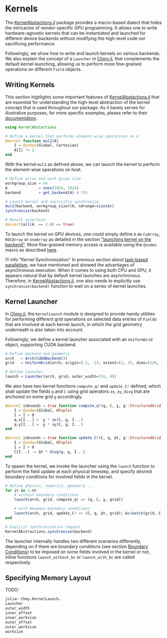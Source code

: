 # Kernels

The [KernelAbstactions.jl](https://github.com/JuliaGPU/KernelAbstractions.jl) package provides a macro-based dialect that hides the intricacies of vendor-specific GPU programming. It allows one to write hardware-agnostic kernels that can be instantiated and launched for different device backends without modifying the high-level code nor sacrificing performance.

Followingly, we show how to write and launch kernels on various backends. We also explain the concept of a `Launcher` in [Chmy.jl](https://github.com/PTsolvers/Chmy.jl), that complements the default kernel launching, allowing us to perform more fine-grained operations on different `Field` objects.

## Writing Kernels

This section highlights some important features of [KernelAbstactions.jl](https://github.com/JuliaGPU/KernelAbstractions.jl) that are essential for understanding the high-level abstraction of the kernel concept that is used throughout our package. As it barely serves for illustrative purposes, for more specific examples, please refer to their [documentation](https://juliagpu.github.io/KernelAbstractions.jl/stable/).


```julia
using KernelAbstactions

# Define a kernel that performs element-wise operations on A
@kernel function mul2(A)
    I = @index(Global, Cartesian)
    A[I] *= 2
end
```

With the kernel `mul2` as defined above, we can launch the kernel to perform the element-wise operations on host.

```julia
# Define array and work group size
workgroup_size = 64
A              = ones(1024, 1024)
backend        = get_backend(A) # CPU

# Launch kernel and explicitly synchronize
mul2(backend, workgroup_size)(A, ndrange=size(A))
synchronize(backend)

# Result assertion
@assert(all(A .== 2.0) == true)
```

To launch the kernel on GPU devices, one could simply define `A` as `CuArray`, `ROCArray` or `oneArray` as detailed in the section ["launching kernel on the backend"](https://juliagpu.github.io/KernelAbstractions.jl/stable/quickstart/#Launching-kernel-on-the-backend). More fine-grained memory access is available using the `@index` macro as described [here](https://juliagpu.github.io/KernelAbstractions.jl/stable/api/#KernelAbstractions.@index).


!!! info "Kernel Synchronization"
    In previous section about [task-based parallelism](workers.md), we have mentioned and showed the advantages of asynchronous execution. When it comes to using both CPU and GPU, it appears natural that by default kernel launches are asynchronous. Therefore, in [KernelAbstactions.jl](https://github.com/JuliaGPU/KernelAbstractions.jl), one also needs to explicitly use `synchronize(backend)` function to wait on a series of kernel launches.


## Kernel Launcher

In [Chmy.jl](https://github.com/PTsolvers/Chmy.jl), the `KernelLaunch` module is designed to provide handy utilities for performing different grid operations on selected data entries of `Field`s that are involved at each kernel launch, in which the grid geometry underneath is also taken into account.

Followingly, we define a kernel launcher associated with an `UniformGrid` object, supporting CUDA backend.

```julia
# Define backend and geometry
arch   = Arch(CUDABackend())
grid   = UniformGrid(arch; origin=(-1, -1), extent=(2, 2), dims=(126, 126))

# Define launcher
launch = Launcher(arch, grid; outer_width=(16, 8))
```

We also have two kernel functions `compute_q!` and `update_C!` defined, which shall update the fields `q` and `C` using grid operators `∂x`, `∂y`, `divg` that are anchored on some grid `g` accordingly.

```julia
@kernel inbounds = true function compute_q!(q, C, χ, g::StructuredGrid, O)
    I = @index(Global, NTuple)
    I = I + O
    q.x[I...] = -χ * ∂x(C, g, I...)
    q.y[I...] = -χ * ∂y(C, g, I...)
end

@kernel inbounds = true function update_C!(C, q, Δt, g::StructuredGrid, O)
    I = @index(Global, NTuple)
    I = I + O
    C[I...] -= Δt * divg(q, g, I...)
end
```

To spawn the kernel, we invoke the launcher using the `launch` function to perform the field update at each physical timestep, and specify desired boundary conditions for involved fields in the kernel.

```julia
# Define physics, numerics, geometry ...
for it in 1:nt
    # without boundary conditions
    launch(arch, grid, compute_q! => (q, C, χ, grid))

    # with Neumann boundary conditions
    launch(arch, grid, update_C! => (C, q, Δt, grid); bc=batch(grid, C => Neumann(); exchange=C))
end

# Explicit synchronization request
KernelAbstractions.synchronize(backend)
```

The launcher internally handles two different scenarios differently, depending on if there are boundary conditions (see section [Boundary Conditions](./bc.md)) to be imposed on some fields involved in the kernel or not, inline functions `launch_without_bc` or  `launch_with_bc` are called respectively.

## Specifying Memory Layout

TODO:

```bash
julia> Chmy.KernelLaunch.
Launcher
outer_width
inner_offset
inner_worksize
outer_offset  
outer_worksize     
worksize
```
